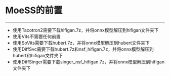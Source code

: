 # MoeSS的前置
---

- 使用Tacotron2需要下载hifigan.7z，并将onnx模型解压到hifigan文件夹下
- 使用Vits不需要任何前置
- 使用SoVits需要下载hubert.7z，并将onnx模型解压到hubert文件夹下
- 使用DiffSvc需要下载hubert.7z和nsf_hifigan.7z，并将onnx模型解压到hubert和hifigan文件夹下
- 使用DiffSinger需要下载singer_nsf_hifigan.7z，并将onnx模型解压到hifigan文件夹下
